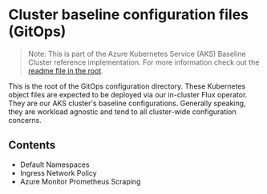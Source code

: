 # Cluster baseline configuration files (GitOps)

> Note: This is part of the Azure Kubernetes Service (AKS) Baseline Cluster reference implementation. For more information check out the [readme file in the root](../README.md).

This is the root of the GitOps configuration directory. These Kubernetes object files are expected to be deployed via our in-cluster Flux operator. They are our AKS cluster's baseline configurations. Generally speaking, they are workload agnostic and tend to all cluster-wide configuration concerns.

## Contents

- Default Namespaces
- Ingress Network Policy
- Azure Monitor Prometheus Scraping
